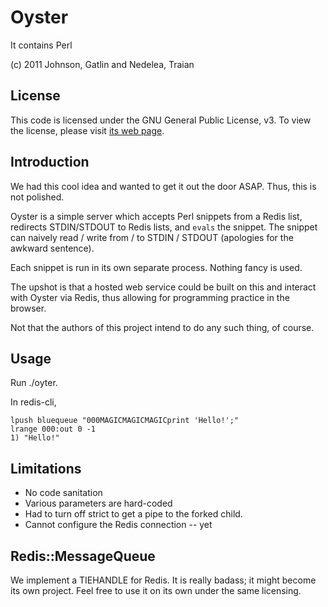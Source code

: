 # Oyster

It contains Perl

(c) 2011 Johnson, Gatlin and Nedelea, Traian

## License

This code is licensed under the GNU General Public License, v3.
To view the license, please visit [its web page](http://www.gnu.org/copyleft/gpl.html).

## Introduction

We had this cool idea and wanted to get it out the door ASAP. Thus, this is
not polished.

Oyster is a simple server which accepts Perl snippets from a Redis list,
redirects STDIN/STDOUT to Redis lists, and `evals` the snippet. The snippet can
naively read / write from / to STDIN / STDOUT (apologies for the awkward sentence).

Each snippet is run in its own separate process. Nothing fancy is used.

The upshot is that a hosted web service could be built on this and interact with 
Oyster via Redis, thus allowing for programming practice in the browser.

Not that the authors of this project intend to do any such thing, of course.

## Usage

Run ./oyter.

In redis-cli,

    lpush bluequeue "000MAGICMAGICMAGICprint 'Hello!';"
    lrange 000:out 0 -1
    1) "Hello!"

## Limitations

*   No code sanitation
*   Various parameters are hard-coded
*   Had to turn off strict to get a pipe to the forked child.
*   Cannot configure the Redis connection -- yet

## Redis::MessageQueue

We implement a TIEHANDLE for Redis. It is really badass; it might become its
own project. Feel free to use it on its own under the same licensing.
